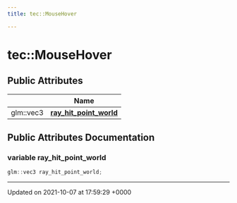 ```yaml
---
title: tec::MouseHover

---
```


# tec::MouseHover





## Public Attributes

|                | Name           |
| -------------- | -------------- |
| glm::vec3 | **[ray_hit_point_world](/engine/Classes/structtec_1_1_mouse_hover/#variable-ray-hit-point-world)**  |

## Public Attributes Documentation

### variable ray_hit_point_world

```cpp
glm::vec3 ray_hit_point_world;
```


-------------------------------

Updated on 2021-10-07 at 17:59:29 +0000